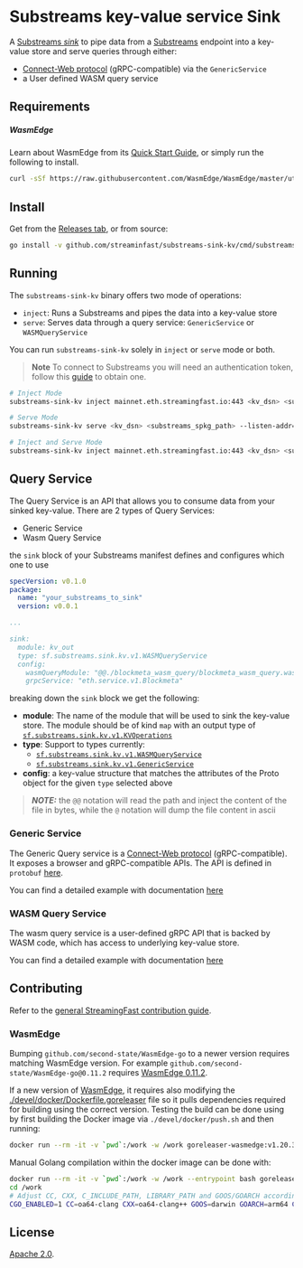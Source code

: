 # Substreams key-value service Sink

A [Substreams _sink_](https://substreams.streamingfast.io/developers-guide/sink-targets) to pipe data from a [Substreams](https://substreams.streamingfast.io) endpoint into a key-value store and serve queries through either:
- [Connect-Web protocol](https://connect.build/docs/introduction) (gRPC-compatible) via the `GenericService`
- a User defined WASM query service

## Requirements

##### WasmEdge

Learn about WasmEdge from its [Quick Start Guide](https://wasmedge.org/book/en/quick_start/install.html), or simply run the following to install.

```bash
curl -sSf https://raw.githubusercontent.com/WasmEdge/WasmEdge/master/utils/install.sh | bash -s -- --version 0.11.2
```

## Install

Get from the [Releases tab](https://github.com/streamingfast/substreams-sink-kv/releases), or from source:

```bash
go install -v github.com/streaminfast/substreams-sink-kv/cmd/substreams-sink-kv@latest
```

## Running

The `substreams-sink-kv` binary offers two mode of operations:
- `inject`: Runs a Substreams and pipes the data into a key-value store
- `serve`: Serves data through a query service: `GenericService` or `WASMQueryService`

You can run `substreams-sink-kv` solely in `inject` or `serve` mode or both.

> **Note** To connect to Substreams you will need an authentication token, follow this [guide](https://substreams.streamingfast.io/reference-and-specs/authentication) to obtain one.

```bash
# Inject Mode
substreams-sink-kv inject mainnet.eth.streamingfast.io:443 <kv_dsn> <substreams_spkg_path> <kv_out>

# Serve Mode
substreams-sink-kv serve <kv_dsn> <substreams_spkg_path> --listen-addr=":9000"

# Inject and Serve Mode
substreams-sink-kv inject mainnet.eth.streamingfast.io:443 <kv_dsn> <substreams_spkg_path> <kv_out> --listen-addr=":9000"
```

## Query Service

The Query Service is an API that allows you to consume data from your sinked key-value. There are 2 types of Query Services:
- Generic Service
- Wasm Query Service

the `sink` block of your Substreams manifest defines and configures which one to use

```yaml
specVersion: v0.1.0
package:
  name: "your_substreams_to_sink"
  version: v0.0.1

...

sink:
  module: kv_out
  type: sf.substreams.sink.kv.v1.WASMQueryService
  config:
    wasmQueryModule: "@@./blockmeta_wasm_query/blockmeta_wasm_query.wasm"
    grpcService: "eth.service.v1.Blockmeta"
```

breaking down the `sink` block we get the following:

- **module**: The name of the module that will be used to sink the key-value store. The module should be of kind `map` with an output type of [`sf.substreams.sink.kv.v1.KVOperations`](https://github.com/streamingfast/substreams-sink-kv/blob/main/proto/sf/substreams/sink/kv/v1/kv.proto)
- **type**: Support to types currently:
  - [`sf.substreams.sink.kv.v1.WASMQueryService`](./proto/sf/substreams/sink/kv/v1/services.proto)
  - [`sf.substreams.sink.kv.v1.GenericService`](./proto/sf/substreams/sink/kv/v1/services.proto)
- **config**: a key-value structure that matches the attributes of the Proto object for the given `type` selected above

> **_NOTE:_**  the `@@` notation will read the path and inject the content of the file in bytes, while the `@` notation will dump the file content in ascii


### Generic Service

The Generic Query service is a [Connect-Web protocol](https://connect.build/docs/introduction) (gRPC-compatible). It exposes a browser and gRPC-compatible APIs. The API is defined in `protobuf` [here](./proto/sf/substreams/sink/kv/v1/read.proto).

You can find a detailed example with documentation [here](./examples/generic-service)

### WASM Query Service

The wasm query service is a user-defined gRPC API that is backed by WASM code, which has access to underlying key-value store.

You can find a detailed example with documentation [here](./examples/wasm-query-service)

## Contributing

Refer to the [general StreamingFast contribution guide](https://github.com/streamingfast/streamingfast/blob/master/CONTRIBUTING.md).

### WasmEdge

Bumping `github.com/second-state/WasmEdge-go` to a newer version requires matching WasmEdge version. For example `github.com/second-state/WasmEdge-go@0.11.2` requires [WasmEdge 0.11.2](https://github.com/WasmEdge/WasmEdge/releases/tag/0.11.2).

If a new version of [WasmEdge](https://github.com/WasmEdge/WasmEdge), it requires also modifying the [./devel/docker/Dockerfile.goreleaser](./devel/docker/Dockerfile.goreleaser) file so it pulls dependencies required for building using the correct version. Testing the build can be done using by first building the Docker image via `./devel/docker/push.sh` and then running:

```bash
docker run --rm -it -v `pwd`:/work -w /work goreleaser-wasmedge:v1.20.3 release --snapshot --clean --skip-validate
```

Manual Golang compilation within the docker image can be done with:

```bash
docker run --rm -it -v `pwd`:/work -w /work --entrypoint bash goreleaser-wasmedge:v1.20.3
cd /work
# Adjust CC, CXX, C_INCLUDE_PATH, LIBRARY_PATH and GOOS/GOARCH according to .goreleaser.yaml file
CGO_ENABLED=1 CC=oa64-clang CXX=oa64-clang++ GOOS=darwin GOARCH=arm64 C_INCLUDE_PATH=/usr/local/osxcross/include/arm64 LIBRARY_PATH="/usr/local/osxcross/lib/arm64" go build -trimpath -mod=readonly -ldflags="-s -w" -o /work/substreams-sink-kv-cross-compiled ./cmd/substreams-sink-kv/
```

## License

[Apache 2.0](https://github.com/streamingfast/substreams/blob/develop/LICENSE/README.md).


